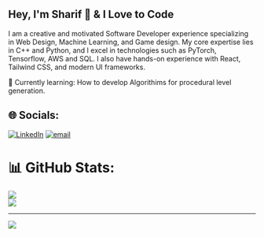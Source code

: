 ## Hey, I'm Sharif 👋 & I Love to Code

I am a creative and motivated Software Developer experience specializing in Web Design, Machine Learning, and Game design. My core expertise lies in C++ and Python, and I excel in technologies such as PyTorch, Tensorflow, AWS and SQL. I also have hands-on experience with React, Tailwind CSS, and modern UI frameworks.

🌱 Currently learning: How to develop Algorithims for procedural level generation.

## 🌐 Socials:
[![LinkedIn](https://img.shields.io/badge/LinkedIn-%230077B5.svg?logo=linkedin&logoColor=white)](https://linkedin.com/in/https://www.linkedin.com/in/sharifadepetu/) [![email](https://img.shields.io/badge/Email-D14836?logo=gmail&logoColor=white)](mailto:sharifadepetu@gmail.com) 


# 📊 GitHub Stats:
![](https://nirzak-streak-stats.vercel.app/?user=sharifware&theme=dark&hide_border=false)<br/>
![](https://github-readme-stats.vercel.app/api/top-langs/?username=sharifware&theme=dark&hide_border=false&include_all_commits=false&count_private=false&layout=compact)

---
[![](https://visitcount.itsvg.in/api?id=sharifware&icon=0&color=0)](https://visitcount.itsvg.in)
